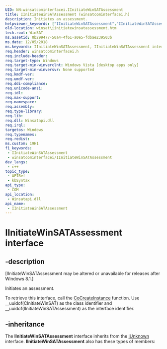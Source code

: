 ```yaml
---
UID: NN:winsatcominterfacei.IInitiateWinSATAssessment
title: IInitiateWinSATAssessment (winsatcominterfacei.h)
description: Initiates an assessment.
helpviewer_keywords: ["IInitiateWinSATAssessment","IInitiateWinSATAssessment interface [WinSAT]","IInitiateWinSATAssessment interface [WinSAT]","described","winsat.iinitiatewinsatassessment","winsatcominterfacei/IInitiateWinSATAssessment"]
old-location: winsat\iinitiatewinsatassessment.htm
tech.root: WinSAT
ms.assetid: 0b299477-50a4-4f61-a0e5-fdbae239503b
ms.date: 12/05/2018
ms.keywords: IInitiateWinSATAssessment, IInitiateWinSATAssessment interface [WinSAT], IInitiateWinSATAssessment interface [WinSAT],described, winsat.iinitiatewinsatassessment, winsatcominterfacei/IInitiateWinSATAssessment
req.header: winsatcominterfacei.h
req.include-header: 
req.target-type: Windows
req.target-min-winverclnt: Windows Vista [desktop apps only]
req.target-min-winversvr: None supported
req.kmdf-ver: 
req.umdf-ver: 
req.ddi-compliance: 
req.unicode-ansi: 
req.idl: 
req.max-support: 
req.namespace: 
req.assembly: 
req.type-library: 
req.lib: 
req.dll: Winsatapi.dll
req.irql: 
targetos: Windows
req.typenames: 
req.redist: 
ms.custom: 19H1
f1_keywords:
 - IInitiateWinSATAssessment
 - winsatcominterfacei/IInitiateWinSATAssessment
dev_langs:
 - c++
topic_type:
 - APIRef
 - kbSyntax
api_type:
 - COM
api_location:
 - Winsatapi.dll
api_name:
 - IInitiateWinSATAssessment
---
```


# IInitiateWinSATAssessment interface


## -description

<p class="CCE_Message">[IInitiateWinSATAssessment may be altered or unavailable for releases after Windows 8.1.]

Initiates an assessment.

To retrieve this interface, call the <a href="/windows/desktop/api/combaseapi/nf-combaseapi-cocreateinstance">CoCreateInstance</a> function. Use __uuidof(CInitiateWinSAT) as the class identifier and __uuidof(IInitiateWinSATAssessment) as the interface identifier.

## -inheritance

The <b xmlns:loc="http://microsoft.com/wdcml/l10n">IInitiateWinSATAssessment</b> interface inherits from the <a href="/windows/desktop/api/unknwn/nn-unknwn-iunknown">IUnknown</a> interface. <b>IInitiateWinSATAssessment</b> also has these types of members:

